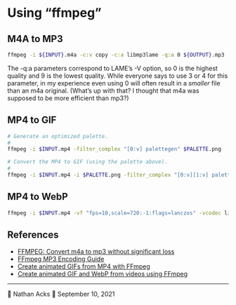 # Using “ffmpeg”

## M4A to MP3

```bash
ffmpeg -i ${INPUT}.m4a -c:v copy -c:a libmp3lame -q:a 0 ${OUTPUT}.mp3
```

The -q:a parameters correspond to LAME’s -V option, so 0 is the highest quality and 9 is the lowest quality. While everyone says to use 3 or 4 for this parameter, in my experience even using 0 will often result in a *smaller* file than an m4a original. (What’s up with that? I thought that m4a was supposed to be more efficient than mp3?)

## MP4 to GIF

```bash
# Generate an optimized palette.
#
ffmpeg -i $INPUT.mp4 -filter_complex "[0:v] palettegen" $PALETTE.png

# Convert the MP4 to GIF (using the palette above).
#
ffmpeg -i $INPUT.mp4 -i $PALETTE.png -filter_complex "[0:v][1:v] paletteuse" $OUTPUT.gif
```

## MP4 to WebP

```bash
ffmpeg -i $INPUT.mp4 -vf "fps=10,scale=720:-1:flags=lanczos" -vcodec libwebp -lossless 0 -compression_level 6 -q:v 50 -loop 0 -preset picture -an -vsync 0 $OUTPUT.webp
```

## References

* [FFMPEG: Convert m4a to mp3 without significant loss](https://superuser.com/a/704535)
* [FFmpeg MP3 Encoding Guide](https://trac.ffmpeg.org/wiki/Encode/MP3)
* [Create animated GIFs from MP4 with FFmpeg](https://homehack.nl/create-animated-gifs-from-mp4-with-ffmpeg/)
* [Create animated GIF and WebP from videos using FFmpeg](https://mattj.io/posts/2021-02-27-create-animated-gif-and-webp-from-videos-using-ffmpeg/)

- - - -

👤 Nathan Acks
📅 September 10, 2021
